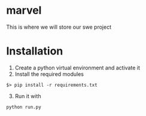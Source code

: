 # marvel
This is where we will store our swe project


# Installation

1. Create a python virtual environment and activate it
2. Install the required modules
```
$> pip install -r requirements.txt
```
3. Run it with 
```
python run.py
```
